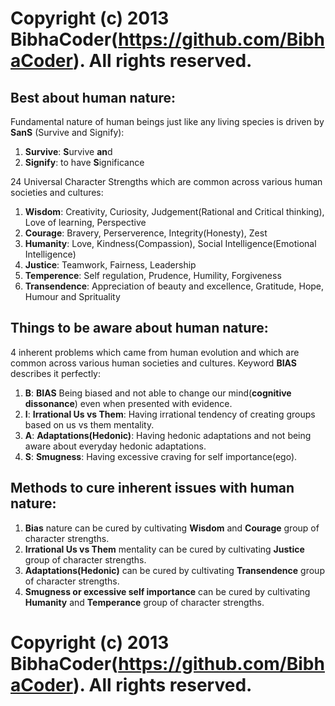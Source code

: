 # Copyright (c) 2013 BibhaCoder(https://github.com/BibhaCoder). All rights reserved.

**Best about human nature**:
----

Fundamental nature of human beings just like any living species is driven by **SanS** (Survive and Signify):

1) **Survive**: **S**urvive **an**d
3) **Signify**: to have **S**ignificance 

24 Universal Character Strengths which are common across various human societies and cultures:

1) **Wisdom**: Creativity, Curiosity, Judgement(Rational and Critical thinking), Love of learning, Perspective
2) **Courage**: Bravery, Perserverence, Integrity(Honesty), Zest
3) **Humanity**: Love, Kindness(Compassion), Social Intelligence(Emotional Intelligence)
4) **Justice**: Teamwork, Fairness, Leadership
5) **Temperence**: Self regulation, Prudence, Humility, Forgiveness
6) **Transendence**: Appreciation of beauty and excellence, Gratitude, Hope, Humour and Sprituality

**Things to be aware about human nature**:
----

4 inherent problems which came from human evolution and which are common across various human societies and cultures. Keyword **BIAS** describes it perfectly:

1) **B**: **BIAS** Being biased and not able to change our mind(**cognitive dissonance**) even when presented with evidence.
2) **I**: **Irrational Us vs Them**: Having irrational tendency of creating groups based on us vs them mentality.
3) **A**: **Adaptations(Hedonic)**: Having hedonic adaptations and not being aware about everyday hedonic adaptations.
4) **S**: **Smugness**: Having excessive craving for self importance(ego).

**Methods to cure inherent issues with human nature**:
----

1) **Bias** nature can be cured by cultivating **Wisdom** and **Courage** group of character strengths.
2) **Irrational Us vs Them** mentality can be cured by cultivating **Justice** group of character strengths.
3) **Adaptations(Hedonic)** can be cured by cultivating **Transendence** group of character strengths.
4) **Smugness or excessive self importance** can be cured by cultivating **Humanity** and **Temperance** group of character strengths.

# Copyright (c) 2013 BibhaCoder(https://github.com/BibhaCoder). All rights reserved.
